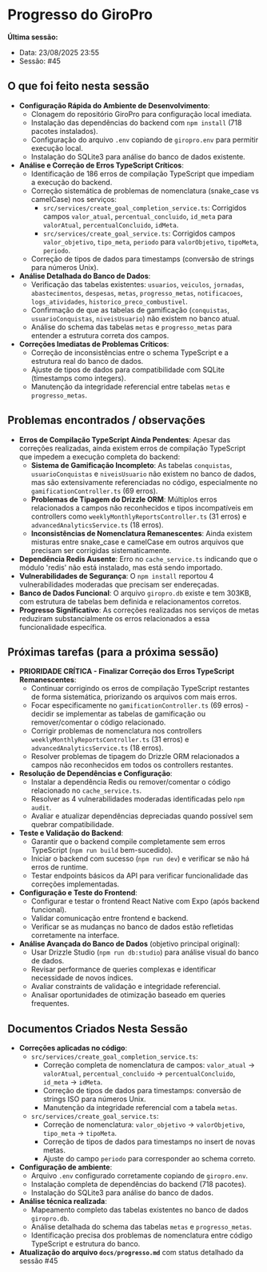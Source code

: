 # Progresso do GiroPro

**Última sessão:**
- Data: 23/08/2025 23:55
- Sessão: #45

## O que foi feito nesta sessão
- **Configuração Rápida do Ambiente de Desenvolvimento**:
  - Clonagem do repositório GiroPro para configuração local imediata.
  - Instalação das dependências do backend com `npm install` (718 pacotes instalados).
  - Configuração do arquivo `.env` copiando de `giropro.env` para permitir execução local.
  - Instalação do SQLite3 para análise do banco de dados existente.
- **Análise e Correção de Erros TypeScript Críticos**:
  - Identificação de 186 erros de compilação TypeScript que impediam a execução do backend.
  - Correção sistemática de problemas de nomenclatura (snake_case vs camelCase) nos serviços:
    - `src/services/create_goal_completion_service.ts`: Corrigidos campos `valor_atual`, `percentual_concluido`, `id_meta` para `valorAtual`, `percentualConcluido`, `idMeta`.
    - `src/services/create_goal_service.ts`: Corrigidos campos `valor_objetivo`, `tipo_meta`, `periodo` para `valorObjetivo`, `tipoMeta`, `periodo`.
  - Correção de tipos de dados para timestamps (conversão de strings para números Unix).
- **Análise Detalhada do Banco de Dados**:
  - Verificação das tabelas existentes: `usuarios`, `veiculos`, `jornadas`, `abastecimentos`, `despesas`, `metas`, `progresso_metas`, `notificacoes`, `logs_atividades`, `historico_preco_combustivel`.
  - Confirmação de que as tabelas de gamificação (`conquistas`, `usuarioConquistas`, `niveisUsuario`) não existem no banco atual.
  - Análise do schema das tabelas `metas` e `progresso_metas` para entender a estrutura correta dos campos.
- **Correções Imediatas de Problemas Críticos**:
  - Correção de inconsistências entre o schema TypeScript e a estrutura real do banco de dados.
  - Ajuste de tipos de dados para compatibilidade com SQLite (timestamps como integers).
  - Manutenção da integridade referencial entre tabelas `metas` e `progresso_metas`.

## Problemas encontrados / observações
- **Erros de Compilação TypeScript Ainda Pendentes**: Apesar das correções realizadas, ainda existem erros de compilação TypeScript que impedem a execução completa do backend:
  - **Sistema de Gamificação Incompleto**: As tabelas `conquistas`, `usuarioConquistas` e `niveisUsuario` não existem no banco de dados, mas são extensivamente referenciadas no código, especialmente no `gamificationController.ts` (69 erros).
  - **Problemas de Tipagem do Drizzle ORM**: Múltiplos erros relacionados a campos não reconhecidos e tipos incompatíveis em controllers como `weeklyMonthlyReportsController.ts` (31 erros) e `advancedAnalyticsService.ts` (18 erros).
  - **Inconsistências de Nomenclatura Remanescentes**: Ainda existem misturas entre snake_case e camelCase em outros arquivos que precisam ser corrigidas sistematicamente.
- **Dependência Redis Ausente**: Erro no `cache_service.ts` indicando que o módulo 'redis' não está instalado, mas está sendo importado.
- **Vulnerabilidades de Segurança**: O `npm install` reportou 4 vulnerabilidades moderadas que precisam ser endereçadas.
- **Banco de Dados Funcional**: O arquivo `giropro.db` existe e tem 303KB, com estrutura de tabelas bem definida e relacionamentos corretos.
- **Progresso Significativo**: As correções realizadas nos serviços de metas reduziram substancialmente os erros relacionados a essa funcionalidade específica.

## Próximas tarefas (para a próxima sessão)
- **PRIORIDADE CRÍTICA - Finalizar Correção dos Erros TypeScript Remanescentes**:
  - Continuar corrigindo os erros de compilação TypeScript restantes de forma sistemática, priorizando os arquivos com mais erros.
  - Focar especificamente no `gamificationController.ts` (69 erros) - decidir se implementar as tabelas de gamificação ou remover/comentar o código relacionado.
  - Corrigir problemas de nomenclatura nos controllers `weeklyMonthlyReportsController.ts` (31 erros) e `advancedAnalyticsService.ts` (18 erros).
  - Resolver problemas de tipagem do Drizzle ORM relacionados a campos não reconhecidos em todos os controllers restantes.
- **Resolução de Dependências e Configuração**:
  - Instalar a dependência Redis ou remover/comentar o código relacionado no `cache_service.ts`.
  - Resolver as 4 vulnerabilidades moderadas identificadas pelo `npm audit`.
  - Avaliar e atualizar dependências depreciadas quando possível sem quebrar compatibilidade.
- **Teste e Validação do Backend**:
  - Garantir que o backend compile completamente sem erros TypeScript (`npm run build` bem-sucedido).
  - Iniciar o backend com sucesso (`npm run dev`) e verificar se não há erros de runtime.
  - Testar endpoints básicos da API para verificar funcionalidade das correções implementadas.
- **Configuração e Teste do Frontend**:
  - Configurar e testar o frontend React Native com Expo (após backend funcional).
  - Validar comunicação entre frontend e backend.
  - Verificar se as mudanças no banco de dados estão refletidas corretamente na interface.
- **Análise Avançada do Banco de Dados** (objetivo principal original):
  - Usar Drizzle Studio (`npm run db:studio`) para análise visual do banco de dados.
  - Revisar performance de queries complexas e identificar necessidade de novos índices.
  - Avaliar constraints de validação e integridade referencial.
  - Analisar oportunidades de otimização baseado em queries frequentes.

## Documentos Criados Nesta Sessão
- **Correções aplicadas no código**:
  - `src/services/create_goal_completion_service.ts`: 
    - Correção completa de nomenclatura de campos: `valor_atual` → `valorAtual`, `percentual_concluido` → `percentualConcluido`, `id_meta` → `idMeta`.
    - Correção de tipos de dados para timestamps: conversão de strings ISO para números Unix.
    - Manutenção da integridade referencial com a tabela `metas`.
  - `src/services/create_goal_service.ts`: 
    - Correção de nomenclatura: `valor_objetivo` → `valorObjetivo`, `tipo_meta` → `tipoMeta`.
    - Correção de tipos de dados para timestamps no insert de novas metas.
    - Ajuste do campo `periodo` para corresponder ao schema correto.
- **Configuração de ambiente**:
  - Arquivo `.env` configurado corretamente copiando de `giropro.env`.
  - Instalação completa de dependências do backend (718 pacotes).
  - Instalação do SQLite3 para análise do banco de dados.
- **Análise técnica realizada**:
  - Mapeamento completo das tabelas existentes no banco de dados `giropro.db`.
  - Análise detalhada do schema das tabelas `metas` e `progresso_metas`.
  - Identificação precisa dos problemas de nomenclatura entre código TypeScript e estrutura do banco.
- **Atualização do arquivo `docs/progresso.md`** com status detalhado da sessão #45



